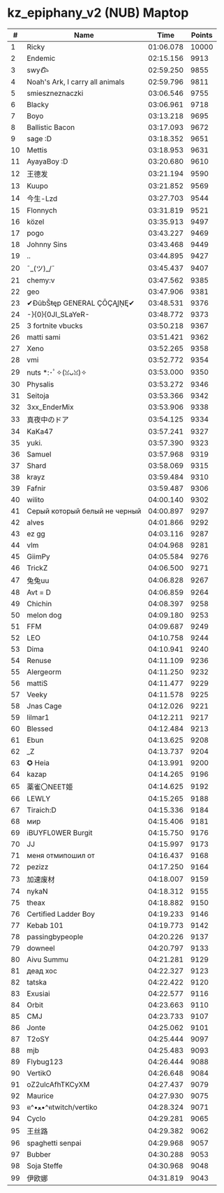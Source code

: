 # kz_epiphany_v2 (NUB) Maptop

|  # | Name | Time | Points |
|-------------- | -------------- | -------------- | -------------- | 
| 1 | Ricky | 01:06.078 | 10000 | 
| 2 | Endemic | 02:15.156 | 9913 | 
| 3 | swy𐂃 | 02:59.250 | 9855 | 
| 4 | Noah's Ark, I carry all animals | 02:59.796 | 9811 | 
| 5 | smieszneznaczki | 03:06.546 | 9755 | 
| 6 | Blacky | 03:06.961 | 9718 | 
| 7 | Boyo | 03:13.218 | 9695 | 
| 8 | Ballistic Bacon | 03:17.093 | 9672 | 
| 9 | sage :D | 03:18.352 | 9651 | 
| 10 | Mettis | 03:18.953 | 9631 | 
| 11 | AyayaBoy :D | 03:20.680 | 9610 | 
| 12 | 王德发 | 03:21.194 | 9590 | 
| 13 | Kuupo | 03:21.852 | 9569 | 
| 14 | 今生-Lzd | 03:27.703 | 9544 | 
| 15 | Flonnych | 03:31.819 | 9521 | 
| 16 | közel | 03:35.913 | 9497 | 
| 17 | pogo | 03:43.227 | 9469 | 
| 18 | Johnny Sins | 03:43.468 | 9449 | 
| 19 | .. | 03:44.895 | 9427 | 
| 20 | ¯\_(ツ)_/¯ | 03:45.437 | 9407 | 
| 21 | chemy:v | 03:47.562 | 9385 | 
| 22 | geo | 03:47.906 | 9381 | 
| 23 | ✔ĐûbŠŧęp GENERAL ÇŌÇĄĮŅĘ✔ | 03:48.531 | 9376 | 
| 24 | -}{0}{0JI_SLaYeR- | 03:48.772 | 9373 | 
| 25 | 3 fortnite vbucks | 03:50.218 | 9367 | 
| 26 | matti sami | 03:51.421 | 9362 | 
| 27 | Xeno | 03:52.265 | 9358 | 
| 28 | vmi | 03:52.772 | 9354 | 
| 29 | nuts *:･ﾟ✧(ꈍᴗꈍ)✧ | 03:53.000 | 9350 | 
| 30 | Physalis | 03:53.272 | 9346 | 
| 31 | Seitoja | 03:53.366 | 9342 | 
| 32 | 3xx_EnderMix | 03:53.906 | 9338 | 
| 33 | 真夜中のドア | 03:54.125 | 9334 | 
| 34 | KaKa47 | 03:57.241 | 9327 | 
| 35 | yuki. | 03:57.390 | 9323 | 
| 36 | Samuel | 03:57.968 | 9319 | 
| 37 | Shard | 03:58.069 | 9315 | 
| 38 | krayz | 03:59.484 | 9310 | 
| 39 | Fafnir | 03:59.487 | 9306 | 
| 40 | wilito | 04:00.140 | 9302 | 
| 41 | Серый который белый не черный | 04:00.897 | 9297 | 
| 42 | alves | 04:01.866 | 9292 | 
| 43 | ez gg | 04:03.116 | 9287 | 
| 44 | vlm | 04:04.968 | 9281 | 
| 45 | GiimPy | 04:05.584 | 9276 | 
| 46 | TrickZ | 04:06.500 | 9271 | 
| 47 | 兔兔uu | 04:06.828 | 9267 | 
| 48 | Avt = D | 04:06.859 | 9264 | 
| 49 | Chichin | 04:08.397 | 9258 | 
| 50 | melon dog | 04:09.180 | 9253 | 
| 51 | FFM | 04:09.687 | 9249 | 
| 52 | LEO | 04:10.758 | 9244 | 
| 53 | Dima | 04:10.941 | 9240 | 
| 54 | Renuse | 04:11.109 | 9236 | 
| 55 | Alergeorm | 04:11.250 | 9232 | 
| 56 | mattiS | 04:11.477 | 9229 | 
| 57 | Veeky | 04:11.578 | 9225 | 
| 58 | Jnas Cage | 04:12.026 | 9221 | 
| 59 | lilmar1 | 04:12.211 | 9217 | 
| 60 | Blessed | 04:12.484 | 9213 | 
| 61 | Ebun | 04:13.625 | 9208 | 
| 62 | _Z | 04:13.737 | 9204 | 
| 63 | ✪ Heia | 04:13.991 | 9200 | 
| 64 | kazap | 04:14.265 | 9196 | 
| 65 | 薬雀〇NEET姬 | 04:14.625 | 9192 | 
| 66 | LEWLY | 04:15.265 | 9188 | 
| 67 | Tiraich:D | 04:15.336 | 9184 | 
| 68 | мир | 04:15.406 | 9181 | 
| 69 | iBUYFL0WER Burgit | 04:15.750 | 9176 | 
| 70 | JJ | 04:15.997 | 9173 | 
| 71 | меня отмипошил от | 04:16.437 | 9168 | 
| 72 | pezizz | 04:17.250 | 9164 | 
| 73 | 加速废材 | 04:18.007 | 9159 | 
| 74 | nykaN | 04:18.312 | 9155 | 
| 75 | theax | 04:18.882 | 9150 | 
| 76 | Certified Ladder Boy | 04:19.233 | 9146 | 
| 77 | Kebab 101 | 04:19.773 | 9142 | 
| 78 | passingbypeople | 04:20.226 | 9137 | 
| 79 | downeel | 04:20.797 | 9133 | 
| 80 | Aivu Summu | 04:21.281 | 9129 | 
| 81 | деад хос | 04:22.327 | 9123 | 
| 82 | tatska | 04:22.422 | 9120 | 
| 83 | Exusiai | 04:22.577 | 9116 | 
| 84 | Orbit | 04:23.663 | 9110 | 
| 85 | CMJ | 04:23.733 | 9107 | 
| 86 | Jonte | 04:25.062 | 9101 | 
| 87 | T2oSY | 04:25.444 | 9097 | 
| 88 | mjb | 04:25.483 | 9093 | 
| 89 | Flybug123 | 04:26.444 | 9088 | 
| 90 | VertikO | 04:26.648 | 9084 | 
| 91 | oZ2ulcAfhTKCyXM | 04:27.437 | 9079 | 
| 92 | Maurice | 04:27.930 | 9075 | 
| 93 | ฅ^•ﻌ•^ฅtwitch/vertiko | 04:28.324 | 9071 | 
| 94 | Cyclo | 04:29.281 | 9065 | 
| 95 | 王丝路 | 04:29.382 | 9062 | 
| 96 | spaghetti senpai | 04:29.968 | 9057 | 
| 97 | Bubber | 04:30.288 | 9053 | 
| 98 | Soja Steffe | 04:30.968 | 9048 | 
| 99 | 伊欧娜 | 04:31.819 | 9043 | 

